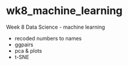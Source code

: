 # wk8_machine_learning

Week 8 Data Science - machine learning

- recoded numbers to names
- ggpairs
- pca & plots
- t-SNE
